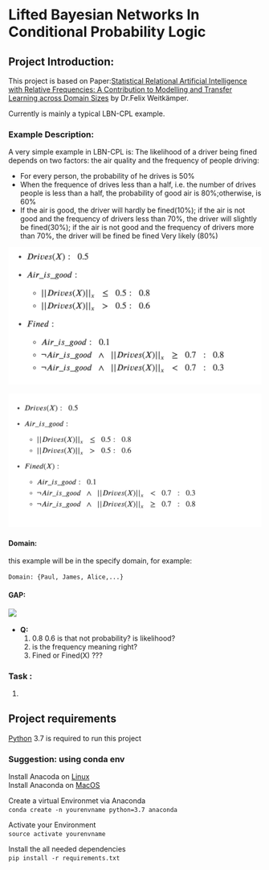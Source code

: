 # Lifted Bayesian Networks In Conditional Probability Logic
## Project Introduction:
This project is based on Paper:[Statistical Relational Artificial Intelligence with Relative Frequencies: A Contribution to Modelling and Transfer Learning across Domain Sizes](https://epub.ub.uni-muenchen.de/76444/) by Dr.Felix Weitkämper.

 Currently is mainly a typical LBN-CPL example.
### Example Description:
A very simple example in LBN-CPL is:
The likelihood of a driver being fined depends on two factors:
the air quality and the  frequency of people driving:
* For every person, the probability of he drives is 50%
* When the frequence of drives less than a half, i.e. the number of drives people is less than a half, the probability of good air is 80%;otherwise, is 60%
* If the air is good, the driver will hardly be fined(10%); if the air is not good and the frequency of drivers less than 70%, the driver will slightly be fined(30%); if the air is not good and the frequency of drivers more than 70%, the driver will be fined be fined Very likely (80%)

![](examples/formulas_v1.png)


![](examples/formulas_v2.png)

#### Domain:
this example will be in the specify domain, for example:

``Domain: {Paul, James, Alice,...}``

#### GAP:

<img src="/Users/marcchan/Desktop/MT/LiftedBaysianNetworksInCPL/examples/GAP.png" width="50%">

* **Q:**
    1. 0.8 0.6 is that not probability? is likelihood?
    2. is the frequency meaning right?
    3. Fined or Fined(X) ???





### Task :
1.
## Project requirements

[Python](https://www.python.org/downloads/) 3.7 is required to run this project
### Suggestion: using conda env
Install Anacoda on [Linux](https://docs.anaconda.com/anaconda/install/linux/)\
Install Anaconda on [MacOS](https://docs.anaconda.com/anaconda/install/mac-os/)

Create a virtual Environmet via Anaconda\
`conda create -n yourenvname python=3.7 anaconda`

Activate your Environment\
`source activate yourenvname`

Install the all needed dependencies\
`pip install -r requirements.txt`

